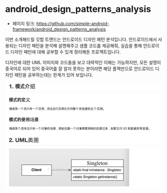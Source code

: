 android_design_patterns_analysis
==================================================
- 페이지 링크: https://github.com/simple-android-framework/android_design_patterns_analysis

이번 소개해드릴 깃헙 트랜드는 안드로이드 디자인 패턴 분석입니다.
안드로이드에서 사용되는 디자인 패턴을 분석해 설명해주고 샘플 코드를 제공해줘, 실습을 통해 안드로이드 디자인 패턴에 대해 공부할 수 있게 정리해둔 프로젝트입니다.

디자인에 대한 UML 이미지와 코드들을 보고 대략적인 이해는 가능하지만, 모든 설명이 중국어로 되어 있어 중국어를 잘 알지 못하는 분이라면 해당 플젝만으로 안드로이드 디자인 패턴을 공부하는데는 한계가 있어 보입니다. 

![이미지](../img/009-20.png)


